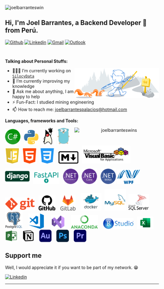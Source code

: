 <!-- Your hits or visitors
site: http://hits.dwyl.com or https://visitor-badge.glitch.me
Both apis are in trouble due to the number of requests, if you know any other to register visitors, great
-->
<!-- <p align="left">
  <img alt="ViewCount" src="https://views.whatilearened.today/views/github/onimur/onimur.svg" />
</p> -->

![joelbarranteswin](https://visitor-badge.glitch.me/badge?page_id=joelbarranteswin.joelbarranteswin)

<!-- Your title -->
## Hi, I'm Joel Barrantes, a Backend Developer 🚀 from Perú.

<!-- Your badges
You can use the website to generate badges: https://shields.io/
-->

[![Github](https://img.shields.io/badge/-Github-000?style=flat&logo=Github&logoColor=white)](https://github.com/joelbarranteswins)
[![Linkedin](https://img.shields.io/badge/-LinkedIn-blue?style=flat&logo=Linkedin&logoColor=white)](https://www.linkedin.com/in/joelbarrantespalacios/)
[![Gmail](https://img.shields.io/badge/-Gmail-c14438?style=flat&logo=Gmail&logoColor=white)](mailto:joelbarrantespalacios@gmail.com)
[![Outlook](https://img.shields.io/badge/-Outlook-0078D4?style=flat&logo=Microsoft-Outlook&logoColor=white)](mailto:joel_barrantes_nh@hotmail.com)
<!-- [![Instagram](https://img.shields.io/badge/-Instagram-c13584?style=flat&labelColor=c13584&logo=instagram&logoColor=white)](https://www.instagram.com/murillo_comino/) -->

&nbsp;

<!-- Talking about you -->
**Talking about Personal Stuffs:**

<!-- Any image aligned to the right. Beware the width -->
<img width="55%" align="right" alt="Github" src="./headers/git-header.svg" />

- 👨🏽‍💻 I’m currently working on [`SilocyData`](https://silocydata.cl/)
- 🌱 I’m currently improving my knowledge
- 💬 Ask me about anything, I am happy to help
- ⚡️ Fun-Fact: I studied mining engineering
- 📫 How to reach me: joelbarrantespalacios@hotmail.com

**Languages, frameworks and Tools:** 

<!-- Your github readme stats
You can use this api: https://github.com/anuraghazra/github-readme-stats
-->
<p>
  <!-- <a align="center"> <img width="50%" align="right" src="https://github-readme-stats.vercel.app/api/top-langs/?username=joelbarranteswins&layout=compact&theme=default" alt="joelbarranteswins">
  </a> -->


  <a align="center"> <img width="55%" align="right" src="https://github-readme-stats.vercel.app/api?username=joelbarranteswins&show_icons=true" alt="joelbarranteswins" />
  </a>
  <!-- Your languages and tools. Be careful with the alignment. 
  You can use this sites to get logos: https://www.vectorlogo.zone or https://simpleicons.org/
  -->
  <a href="" title="csharp"><img height="50" src="icons/csharp.png" /></a>&nbsp;&nbsp;
<a href="" title="Python"><img height="47" src="icons/python.png" /></a>
<a href="" title="Java"><img height="54" src="icons/openjdk.png" /></a>
<a href="" title="golang"><img height="55" src="icons/golang.png" /></a>&nbsp;
<a href="" title="js"><img height="51" src="./icons/javascript.png" /></a>&nbsp;
<a href="" title="Html"><img height="50" src="icons/html.png" /></a>&nbsp;
<a href="" title="css"><img height="50" src="icons/css.png" /></a>&nbsp;&nbsp;
<a href="" title="MD"><img height="40" src="icons/markdown.png" /></a>&nbsp;&nbsp;
<a href="" title="vba"><img height="60" src="icons/vba.png" /></a>

<a href="" title="django"><img height="50" src="icons/django.png" /></a>&nbsp;&nbsp;
<a href="" title="fastapi"><img height="43" src="icons/fastapi.png" /></a>&nbsp;&nbsp;
<a href="" title="MD"><img height="50" src="icons/netframework.png" /></a>&nbsp;&nbsp;
<a href="" title="vba"><img height="50" src="icons/dotnetcore.png" /></a>&nbsp;&nbsp;
<a href="" title="vba"><img height="50" src="icons/maui.png" /></a>
<a href="" title="vba"><img height="47" src="icons/wpf.png" /></a>

<a href="" title="Git"><img height="43" src="icons/git.png" /></a>&nbsp;&nbsp;
<a href="" title="GitHub"><img height="50" src="icons/github.png" /></a>&nbsp;&nbsp;&nbsp;
<a href="" title="GitLab"><img height="50" 
src="icons/gitlab.png" /></a>&nbsp;&nbsp;&nbsp;
<a href="" title="GitLab"><img height="58" src="icons/docker.png" /></a>&nbsp;&nbsp;
<a href="" title="MySQL"><img height="70"  src="icons/mysql.png" /></a>&nbsp;
<a href="" title="SQLserver"><img height="55"  src="icons/sqlserver.png" /></a>&nbsp;&nbsp;&nbsp;&nbsp;
<a href="" title="Postgresql"><img height="57" src="icons/postgresql.png" /></a>&nbsp;&nbsp;&nbsp;&nbsp;
<a href="" title="Visual Studio Code"><img height="50" src="icons/vscode.png" /></a>&nbsp;&nbsp;&nbsp;&nbsp;&nbsp;
<a href="" title="Visual Studio 2022"><img height="45" src="icons/visualstudio2022.png" /></a>&nbsp;&nbsp;&nbsp;&nbsp;
<a href="" title="anaconda navigator"><img height="45" src="icons/anaconda.png" /></a>&nbsp;&nbsp;&nbsp;
<a href="" title="R studio"><img height="35" src="icons/rstudio.png" /></a>&nbsp;&nbsp;
<a href="" title="excel"><img height="40" src="icons/excel.png" /></a>&nbsp;&nbsp;
<a href="" title="msproject"><img height="40" src="icons/msproject.png" /></a>&nbsp;&nbsp;&nbsp;
<a href="" title="notion"><img height="40" src="icons/notion.png" /></a>&nbsp;&nbsp;&nbsp;
<a href="" title="msproject"><img height="40" src="icons/adobe_audition.png" /></a>&nbsp;&nbsp;&nbsp;
<a href="" title="msproject"><img height="40" src="icons/adobe_photoshop.png" /></a>&nbsp;&nbsp;&nbsp;
<a href="" title="msproject"><img height="40" src="icons/adobe_premier.png" /></a>


</p>



## Support me

Well, I would appreciate it if you want to be part of my network. 😁

[![Linkedin](https://img.shields.io/badge/-LinkedIn-blue?style=flat&logo=Linkedin&logoColor=white)](https://www.linkedin.com/in/joelbarrantespalacios/)

<!-- Your support, if you have it 
I created these images, feel free to use them.
-->
<!-- <p align="center">
  <a href="" target="_blank">
    <img width="18%" alt="Check my Patreon" src="https://raw.githubusercontent.com/onimur/.github/master/.resources/support-patreon.png"/>
  </a>
  <a href="" target="_blank">
      <img width="18%" alt="Donate with Paypal" src="https://raw.githubusercontent.com/onimur/.github/master/.resources/support-paypal.png"/>
  </a>
  <a href="" target="_blank">
      <img width="18%" alt="Buy me a coffee" src="https://raw.githubusercontent.com/onimur/.github/master/.resources/support-buy-coffee.png"/>
  </a>
</p> -->

---

<!-- ## Best projects -->

<!-- Its main projects -->
<p align="center">
  <!-- <a href="https://github.com/joelbarranteswins/Platzi-Courses">
    <img align="center" src="https://github-readme-stats.vercel.app/api/pin/?username=joelbarranteswins&repo=Platzi-Courses" />
  </a> -->
  <!-- <a href="https://github.com/onimur/circleci-github-changelog-generator">
    <img align="center" src="https://github-readme-stats.vercel.app/api/pin/?username=onimur&repo=circleci-github-changelog-generator" />
  </a> -->
</p>

<!-- This readme was created by Murillo Comino - https://github.com/onimur -->

